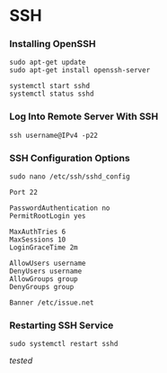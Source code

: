 # SSH

### Installing OpenSSH

```
sudo apt-get update
sudo apt-get install openssh-server
```

```
systemctl start sshd
systemctl status sshd
```

### Log Into Remote Server With SSH

```
ssh username@IPv4 -p22
```

### SSH Configuration Options

```
sudo nano /etc/ssh/sshd_config
```

```
Port 22

PasswordAuthentication no
PermitRootLogin yes

MaxAuthTries 6 
MaxSessions 10
LoginGraceTime 2m

AllowUsers username
DenyUsers username
AllowGroups group
DenyGroups group 

Banner /etc/issue.net
```

### Restarting SSH Service 
```
sudo systemctl restart sshd
```

*tested*
